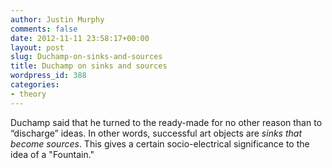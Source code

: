 ```yaml
---
author: Justin Murphy
comments: false
date: 2012-11-11 23:58:17+00:00
layout: post
slug: Duchamp-on-sinks-and-sources
title: Duchamp on sinks and sources
wordpress_id: 388
categories:
- theory
---
```


Duchamp said that he turned to the ready-made for no other reason than to “discharge” ideas. In other words, successful art objects are _sinks that become sources_. This gives a certain socio-electrical significance to the idea of a "Fountain."

<br><br><br><br><br><br>